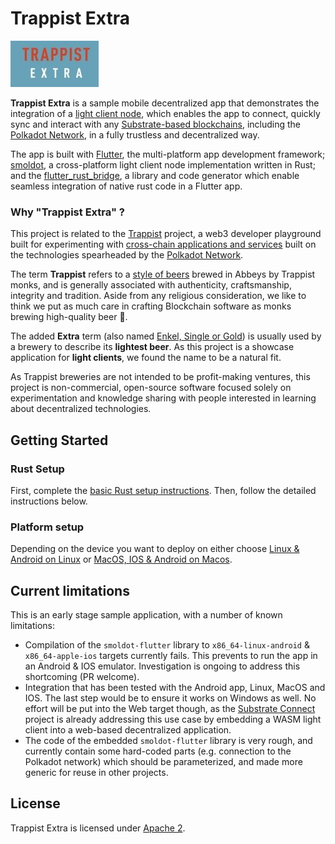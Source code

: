 # Trappist Extra

![Trappist Extra](trappist-extra.png)

**Trappist Extra** is a sample mobile decentralized app that demonstrates the integration of a [light client node](https://www.parity.io/blog/introducing-substrate-connect), which enables the app to connect, quickly sync and interact with any [Substrate-based blockchains](https://github.com/paritytech/substrate/), including the [Polkadot Network](https://polkadot.network/), in a fully trustless and decentralized way.

The app is built with [Flutter](https://flutter.dev/), the multi-platform app development framework; [smoldot](https://github.com/paritytech/smoldot/), a cross-platform light client node implementation written in Rust; and the [flutter_rust_bridge](https://cjycode.com/flutter_rust_bridge/), a library and code generator which enable seamless integration of native rust code in a Flutter app.

### Why "Trappist Extra" ?

This project is related to the [Trappist](https://github.com/paritytech/trappist) project, a web3 developer playground built for experimenting with [cross-chain applications and services](https://polkadot.network/cross-chain-communication/) built on the technologies spearheaded by the [Polkadot Network](https://polkadot.network/).

The term **Trappist** refers to a [style of beers](https://en.wikipedia.org/wiki/Trappist_beer) brewed in Abbeys by Trappist monks, and is generally associated with authenticity, craftsmanship, integrity and tradition. Aside from any religious consideration, we like to think we put as much care in crafting Blockchain software as monks brewing high-quality beer 🍺.

The added **Extra** term (also named [Enkel, Single or Gold](https://en.wikipedia.org/wiki/Trappist_beer#Enkel)) is usually used by a brewery to describe its **lightest beer**. As this project is a showcase application for **light clients**, we found the name to be a natural fit.

As Trappist breweries are not intended to be profit-making ventures, this project is non-commercial, open-source software focused solely on experimentation and knowledge sharing with people interested in learning about decentralized technologies.

## Getting Started

### Rust Setup

First, complete the [basic Rust setup instructions](./docs/rust-setup.md). Then, follow the detailed instructions below.

### Platform setup

Depending on the device you want to deploy on either choose [Linux & Android on Linux](./docs/linux-instructions.md) or [MacOS, IOS & Android on Macos](./docs/macos-instructions.md).

## Current limitations

This is an early stage sample application, with a number of known limitations:
- Compilation of the `smoldot-flutter` library to `x86_64-linux-android` & `x86_64-apple-ios` targets currently fails. This prevents to run the app in an Android & IOS emulator. Investigation is ongoing to address this shortcoming (PR welcome).
- Integration that has been tested with the Android app, Linux, MacOS and IOS. The last step would be to ensure it works on Windows as well. No effort will be put into the Web target though, as the [Substrate Connect](https://github.com/paritytech/substrate-connect) project is already addressing this use case by embedding a WASM light client into a web-based decentralized application.
- The code of the embedded `smoldot-flutter` library is very rough, and currently contain some hard-coded parts (e.g. connection to the Polkadot network) which should be parameterized, and made more generic for reuse in other projects.

## License

Trappist Extra is licensed under [Apache 2](LICENSE).
